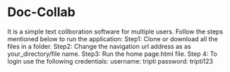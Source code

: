 # Doc-Collab
It is a simple text collboration software for multiple users. 
Follow the steps mentioned below to run the application:
Step1: Clone or download all the files in a folder.
Step2: Change the navigation url address as as your_directory/file name.
Step3: Run the home page.html file.
Step 4: To login use the following credentials:
        username: tripti
        password: tripti123
